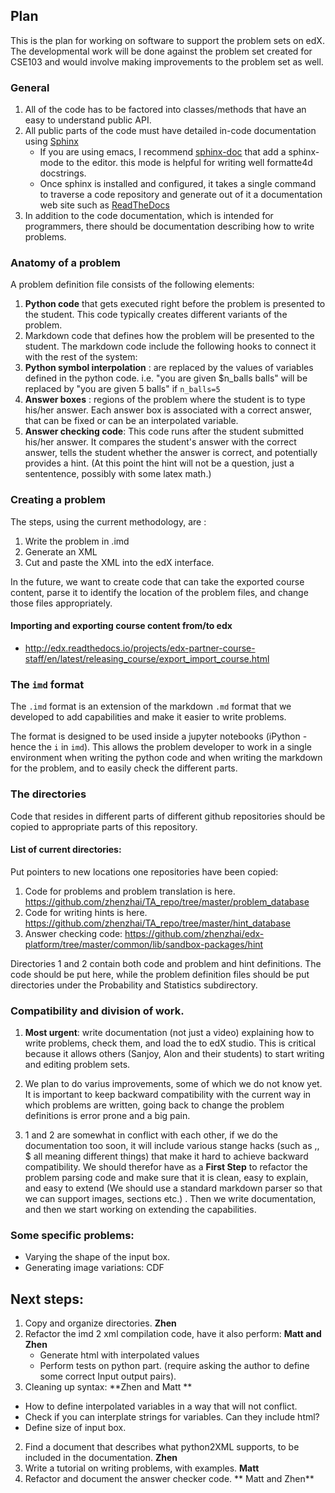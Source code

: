 ## Plan

This is the plan for working on software to support the problem sets on edX. The developmental work will be done against the problem set created for CSE103 and would involve making improvements to the problem set as well.

### General 

1. All of the code has to be factored into classes/methods that have an easy to understand public API.
2. All public parts of the code must have detailed in-code documentation using [Sphinx](http://www.sphinx-doc.org/en/stable/contents.html)
   * If you are using emacs, I recommend [sphinx-doc](http://sphinx-doc.org/index.html) that add a sphinx-mode to the editor. this mode is helpful for writing well formatte4d docstrings.
   * Once sphinx is installed and configured, it takes a single command to traverse a code repository and generate out of it a documentation web site such as [ReadTheDocs](http://docs.readthedocs.io/en/latest/getting_started.html)
3. In addition to the code documentation, which is intended for programmers, there should be documentation describing how to write problems.

### Anatomy of a problem

A problem definition file consists of the following elements:

1. **Python code** that gets executed right before the problem is presented to the student. This code typically creates different variants of the problem.
2. Markdown code that defines how the problem will be presented to the student. The markdown code include the following hooks to connect it with the rest of the system:
  1. **Python symbol interpolation** : are replaced by the values of variables defined in the python code. i.e. "you are given \$n_balls balls" will be replaced by "you are given 5 balls" if `n_balls=5`
  2. **Answer boxes** : regions of the problem where the student is to type his/her answer. Each answer box is associated with a correct answer, that can be fixed or can be an interpolated variable.
3. **Answer checking code**: This code runs after the student submitted his/her answer. It compares the student's answer with the correct answer, tells the student whether the answer is correct, and potentially provides a hint. (At this point the hint will not be a question, just a sententence, possibly with some latex math.) 

### Creating a problem

The steps, using the current methodology, are :

1. Write the problem in .imd
2. Generate an XML
3. Cut and paste the XML into the edX interface.

In the future, we want to create code that can take the exported course content, parse it to identify the location of the problem files, and change those files appropriately.

#### Importing and exporting course content from/to edx

* http://edx.readthedocs.io/projects/edx-partner-course-staff/en/latest/releasing_course/export_import_course.html

### The `imd` format

The `.imd` format is an extension of the markdown `.md` format that we developed to add capabilities and make it easier to write problems. 

The format is designed to be used inside a jupyter notebooks (iPython - hence the `i` in `imd`). This allows the problem developer to work in a single environment when writing the python code and when writing the markdown for the problem, and to easily check the different parts.

### The directories

Code that resides in different parts of different github repositories should be copied to appropriate parts of this repository.

#### List of current directories:

Put pointers to new locations one repositories have been copied:

1. Code for problems and problem translation is here. https://github.com/zhenzhai/TA_repo/tree/master/problem_database
2. Code for writing hints is here. https://github.com/zhenzhai/TA_repo/tree/master/hint_database
3. Answer checking code: https://github.com/zhenzhai/edx-platform/tree/master/common/lib/sandbox-packages/hint

Directories 1 and 2 contain both code and problem and hint definitions. The code should be put here, while the problem definition files should be put directories under the Probability and Statistics subdirectory.

###  Compatibility and division of work.

1. **Most urgent**: write documentation (not just a video) explaining how to write problems, check them, and load the to edX studio. This is critical because it allows others (Sanjoy, Alon and their students) to start writing and editing problem sets.

2. We plan to do varius improvements, some of which we do not know yet. It is important to keep backward compatibility with the current way in which problems are written, going back to change the problem definitions is error prone and a big pain.

3. 1 and 2 are somewhat in conflict with each other, if we do the documentation too soon, it will include various stange hacks (such as $,$$, \$$ all meaning different things) that make it hard to achieve backward compatibility. We should therefor have as a **First Step** 
to refactor the problem parsing code and make sure that it is clean, easy to explain, and easy to extend (We should use a standard markdown parser so that we can support images, sections etc.) . Then we write documentation, and then we start working on extending the capabilities. 

### Some specific problems:
* Varying the shape of the input box.
* Generating image variations: CDF

## Next steps:

1. Copy and organize directories.   **Zhen**
2. Refactor the imd 2 xml compilation code, have it also perform:  **Matt and Zhen**
   * Generate html with interpolated values
   * Perform tests on python part. (require asking the author to define some correct Input output pairs).
2. Cleaning up syntax: **Zhen and Matt **
  * How to define interpolated variables in a way that will not conflict.
  * Check if you can interplate strings for variables. Can they include html?
  * Define size of input box.
2. Find a document that describes what python2XML supports, to be included in the documentation. **Zhen**
3. Write a tutorial on writing problems, with examples. **Matt**
5. Refactor and document the answer checker code. ** Matt and Zhen**



